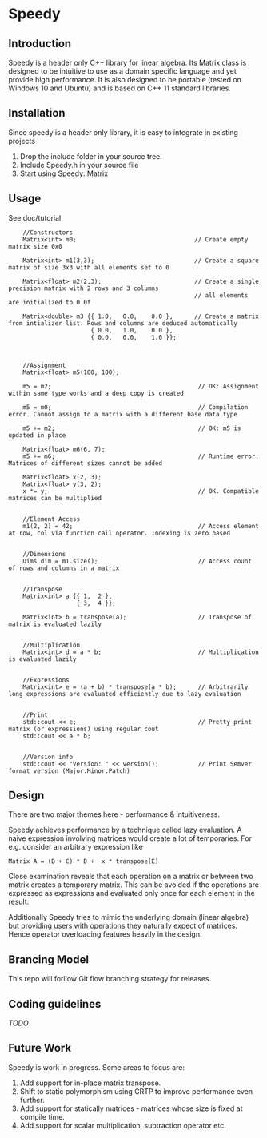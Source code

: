 # Speedy

## Introduction
Speedy is a header only C++ library for linear algebra.  Its Matrix class is designed to be intuitive to use as a domain specific language and yet provide high performance. It is also designed to be portable (tested on Windows 10 and Ubuntu) and is based on C++ 11 standard libraries.

## Installation
Since speedy is a header only library, it is easy to integrate in existing projects 
1. Drop the include folder in your source tree. 
2. Include Speedy.h in your source file
3. Start using Speedy::Matrix

## Usage
See doc/tutorial
```
    //Constructors
    Matrix<int> m0;                                 // Create empty matrix size 0x0
    
    Matrix<int> m1(3,3);                            // Create a square matrix of size 3x3 with all elements set to 0

    Matrix<float> m2(2,3);                          // Create a single precision matrix with 2 rows and 3 columns
                                                    // all elements are initialized to 0.0f

    Matrix<double> m3 {{ 1.0,   0.0,    0.0 },      // Create a matrix from intializer list. Rows and columns are deduced automatically
                       { 0.0,   1.0,    0.0 },
                       { 0.0,   0.0,    1.0 }};



    //Assignment
    Matrix<float> m5(100, 100);
   
    m5 = m2;                                         // OK: Assignment within same type works and a deep copy is created

    m5 = m0;                                         // Compilation error. Cannot assign to a matrix with a different base data type 

    m5 += m2;                                        // OK: m5 is updated in place

    Matrix<float> m6(6, 7);
    m5 += m6;                                        // Runtime error. Matrices of different sizes cannot be added

    Matrix<float> x(2, 3);
    Matrix<float> y(3, 2);
    x *= y;                                          // OK. Compatible matrices can be multiplied 


    //Element Access
    m1(2, 2) = 42;                                   // Access element at row, col via function call operator. Indexing is zero based


    //Dimensions
    Dims dim = m1.size();                            // Access count of rows and columns in a matrix


    //Transpose
    Matrix<int> a {{ 1,  2 },
                   { 3,  4 }};

    Matrix<int> b = transpose(a);                    // Transpose of matrix is evaluated lazily


    //Multiplication
    Matrix<int> d = a * b;                           // Multiplication is evaluated lazily

    
    //Expressions
    Matrix<int> e = (a + b) * transpose(a * b);      // Arbitrarily long expressions are evaluated efficiently due to lazy evaluation


    //Print
    std::cout << e;                                  // Pretty print matrix (or expressions) using regular cout
    std::cout << a * b;


    //Version info
    std::cout << "Version: " << version();           // Print Semver format version (Major.Minor.Patch)

```

## Design
There are two major themes here - performance & intuitiveness. 

Speedy achieves performance by a technique called lazy evaluation. A naive expression involving matrices would create a lot of temporaries. For e.g. consider an arbitrary expression like 
```
Matrix A = (B + C) * D +  x * transpose(E)
```    
Close examination reveals that each operation on a matrix or between two matrix creates a temporary matrix. This can be avoided if the operations are expressed as expressions and evaluated only once for each element in the result.

Additionally Speedy tries to mimic the underlying domain (linear algebra) but providing users with operations they naturally expect of matrices. Hence operator overloading features heavily in the design.  



## Brancing Model
This repo will forllow Git flow branching strategy for releases.


## Coding guidelines
*TODO*

## Future Work
Speedy is work in progress. Some areas to focus are:

1. Add support for in-place matrix transpose.
2. Shift to static polymorphism using CRTP to improve performance even further.
3. Add support for statically matrices - matrices whose size is fixed at compile time.
4. Add support for scalar multiplication, subtraction operator etc.  


